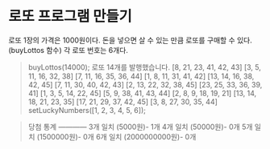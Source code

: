 # 로또 프로그램 만들기

로또 1장의 가격은 1000원이다.
돈을 넣으면 살 수 있는 만큼 로또를 구매할 수 있다. (buyLottos 함수)
각 로또 번호는 6개다.
> buyLottos(14000); 
> 로또 14개를 발행했습니다.
[8, 21, 23, 41, 42, 43]
[3, 5, 11, 16, 32, 38]
[7, 11, 16, 35, 36, 44]
[1, 8, 11, 31, 41, 42]
[13, 14, 16, 38, 42, 45]
[7, 11, 30, 40, 42, 43]
[2, 13, 22, 32, 38, 45]
[23, 25, 33, 36, 39, 41]
[1, 3, 5, 14, 22, 45]
[5, 9, 38, 41, 43, 44]
[2, 8, 9, 18, 19, 21]
[13, 14, 18, 21, 23, 35]
[17, 21, 29, 37, 42, 45]
[3, 8, 27, 30, 35, 44]
> setLuckyNumbers([1, 2, 3, 4, 5, 6]);

> 당첨 통계
————
3개 일치 (5000원)- 1개
4개 일치 (50000원)- 0개
5개 일치 (1500000원)- 0개
6개 일치 (2000000000원)- 0개